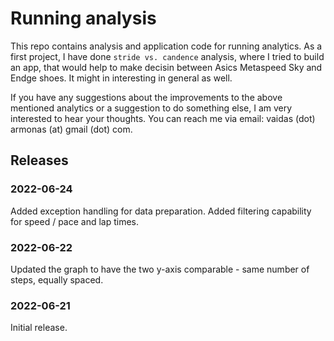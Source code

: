 # Running analysis

This repo contains analysis and application code for running analytics. As a first project, I have done `stride vs. candence` analysis, where I tried to build an app, that would help to make decisin between Asics Metaspeed Sky and Endge shoes. It might in interesting in general as well.

If you have any suggestions about the improvements to the above mentioned analytics or a suggestion to do something else, I am very interested to hear your thoughts. You can reach me via email: vaidas (dot) armonas (at) gmail (dot) com.


## Releases
### 2022-06-24
Added exception handling for data preparation.
Added filtering capability for speed / pace and lap times.

### 2022-06-22
Updated the graph to have the two y-axis comparable - same number of steps, equally spaced.

### 2022-06-21
Initial release.